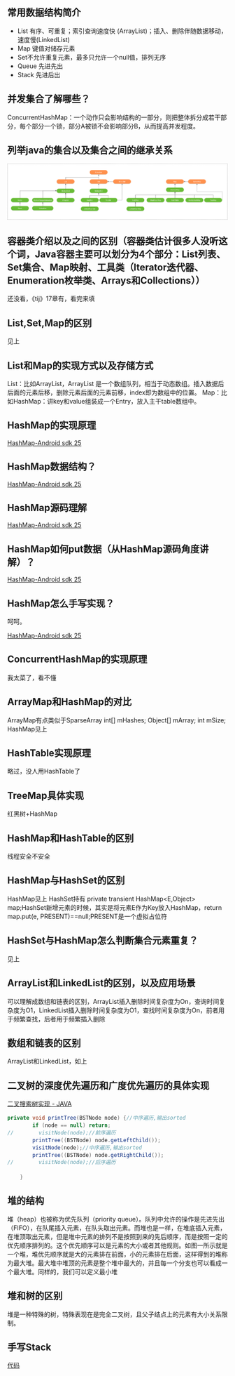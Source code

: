 ##  常用数据结构简介
- List 有序、可重复；索引查询速度快 (ArrayList)；插入、删除伴随数据移动，速度慢(LinkedList)
- Map 键值对储存元素
- Set不允许重复元素，最多只允许一个null值，排列无序
- Queue 先进先出
- Stack 先进后出

##  并发集合了解哪些？
ConcurrentHashMap：一个动作只会影响结构的一部分，则把整体拆分成若干部分，每个部分一个锁，部分A被锁不会影响部分B，从而提高并发程度。

##  列举java的集合以及集合之间的继承关系

![](https://github.com/DingoDemon/AndroidNotes/blob/master/LinkPics/interview_2_1.png?raw=true)

##  容器类介绍以及之间的区别（容器类估计很多人没听这个词，Java容器主要可以划分为4个部分：List列表、Set集合、Map映射、工具类（Iterator迭代器、Enumeration枚举类、Arrays和Collections））
还没看，《tij》17章有，看完来填

##  List,Set,Map的区别
见上
##  List和Map的实现方式以及存储方式
List：比如ArrayList，ArrayList 是一个数组队列，相当于动态数组。插入数据后后面的元素后移，删除元素后面的元素前移，index即为数组中的位置。
Map：比如HashMap：讲key和value组装成一个Entry，放入主干table数组中。
##  HashMap的实现原理
[HashMap-Android sdk 25](https://github.com/DingoDemon/AndroidNotes/blob/master/OtherBasicKnowledge/HashMap.md)
##  HashMap数据结构？
[HashMap-Android sdk 25](https://github.com/DingoDemon/AndroidNotes/blob/master/OtherBasicKnowledge/HashMap.md)
##  HashMap源码理解
[HashMap-Android sdk 25](https://github.com/DingoDemon/AndroidNotes/blob/master/OtherBasicKnowledge/HashMap.md)
##  HashMap如何put数据（从HashMap源码角度讲解）？
[HashMap-Android sdk 25](https://github.com/DingoDemon/AndroidNotes/blob/master/OtherBasicKnowledge/HashMap.md)
##  HashMap怎么手写实现？
呵呵。

[HashMap-Android sdk 25](https://github.com/DingoDemon/AndroidNotes/blob/master/OtherBasicKnowledge/HashMap.md)
##  ConcurrentHashMap的实现原理
我太菜了，看不懂
##  ArrayMap和HashMap的对比

ArrayMap有点类似于SparseArray
 int[] mHashes;
    Object[] mArray;
    int mSize;
HashMap见上
##  HashTable实现原理
略过，没人用HashTable了
##  TreeMap具体实现
红黑树+HashMap
##  HashMap和HashTable的区别
线程安全不安全
##  HashMap与HashSet的区别
HashMap见上
HashSet持有 private transient HashMap<E,Object> map;HashSet新增元素的时候，其实是将元素E作为Key放入HashMap，return map.put(e, PRESENT)==null;PRESENT是一个虚拟占位符
##  HashSet与HashMap怎么判断集合元素重复？
见上
##  ArrayList和LinkedList的区别，以及应用场景
可以理解成数组和链表的区别，ArrayList插入删除时间复杂度为On，查询时间复杂度为O1，LinkedList插入删除时间复杂度为O1，查找时间复杂度为On，前者用于频繁查找，后者用于频繁插入删除
##  数组和链表的区别
ArrayList和LinkedList，如上
##  二叉树的深度优先遍历和广度优先遍历的具体实现

[二叉搜索树实现 - JAVA](https://github.com/DingoDemon/AndroidNotes/blob/master/OtherBasicKnowledge/BinarySearchTree.md)

```java
private void printTree(BSTNode node) {//中序遍历,输出sorted
        if (node == null) return;
//        visitNode(node);//前序遍历
        printTree((BSTNode) node.getLeftChild());
        visitNode(node);//中序遍历,输出sorted
        printTree((BSTNode) node.getRightChild());
//        visitNode(node);//后序遍历

    }
```    
##  堆的结构
堆（heap）也被称为优先队列（priority queue）。队列中允许的操作是先进先出（FIFO），在队尾插入元素，在队头取出元素。而堆也是一样，在堆底插入元素，在堆顶取出元素，但是堆中元素的排列不是按照到来的先后顺序，而是按照一定的优先顺序排列的。这个优先顺序可以是元素的大小或者其他规则。如图一所示就是一个堆，堆优先顺序就是大的元素排在前面，小的元素排在后面，这样得到的堆称为最大堆。最大堆中堆顶的元素是整个堆中最大的，并且每一个分支也可以看成一个最大堆。同样的，我们可以定义最小堆
##  堆和树的区别
堆是一种特殊的树，特殊表现在是完全二叉树，且父子结点上的元素有大小关系限制。
##  手写Stack
[代码](https://github.com/DingoDemon/AndroidNotes/blob/master/ExampleCode/StackImp.java)



